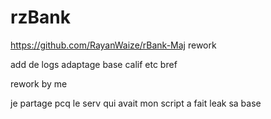# rzBank

https://github.com/RayanWaize/rBank-Maj rework

add de logs adaptage base calif etc bref

rework by me 

je partage pcq le serv qui avait mon script a fait leak sa base
